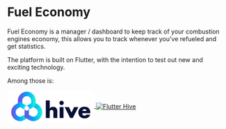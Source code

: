 # Fuel Economy

Fuel Economy is a manager / dashboard to keep track of your combustion engines economy, this allows you to track whenever you've refueled and get statistics.

The platform is built on Flutter, with the intention to test out new and exciting technology.

Among those is:

<a href="https://docs.hivedb.dev/">
  <img src="https://raw.githubusercontent.com/hivedb/hive/master/.github/logo_transparent.svg?sanitize=true" alt="Flutter Hive" width="200" align="center" />
</a>

<a href="https://lokalise.com/">
  <img src="https://github.com/lokalise/i18n-ally/raw/screenshots/lokalise-logo.png?raw=true" alt="Flutter Hive" width="450" align="center" />
</a>
